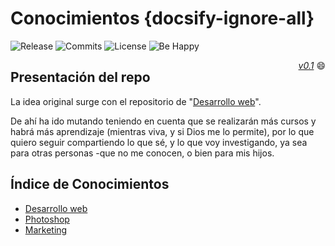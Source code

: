 # Conocimientos {docsify-ignore-all}

![Release](https://badgen.net/github/release/sidval/conocimientos) ![Commits](https://badgen.net/github/commits/sidval/conocimientos) ![License](https://badgen.net/github/license/sidval/conocimientos) ![Be Happy](https://badgen.net/badge/be/happy%20%E2%98%85%E2%98%85%E2%98%85%E2%98%85%E2%98%86/green)<div align="right" style="float:right;"><i><a href="https://github.com/SidVal/conocimientos/releases" target="_new">v0.1</a></i> :smile: </div>

## Presentación del repo

La idea original surge con el repositorio de "[Desarrollo web](https://sidval.github.io/dev.web/#/)".

De ahí ha ido mutando teniendo en cuenta que se realizarán más cursos y habrá más aprendizaje (mientras viva, y si Dios me lo permite), por lo que quiero seguir compartiendo lo que sé, y lo que voy investigando, ya sea para otras personas -que no me conocen, o bien para mis hijos.

## Índice de Conocimientos

- [Desarrollo web](https://sidval.github.io/dev.web/)
- [Photoshop](/cursos/photoshop/)
- [Marketing](/cursos/marketing/)
